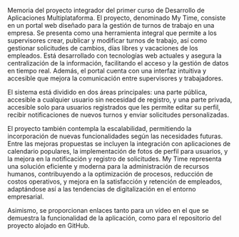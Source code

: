 Memoria del proyecto integrador del primer curso de Desarrollo de Aplicaciones Multiplataforma. El proyecto, denominado 
My Time, consiste en un portal web diseñado para la gestión de turnos de trabajo en una empresa. Se presenta como una 
herramienta integral que permite a los supervisores crear, publicar y modificar turnos de trabajo, así como gestionar 
solicitudes de cambios, días libres y vacaciones de los empleados. Está desarrollado con tecnologías web actuales y 
asegura la centralización de la información, facilitando el acceso y la gestión de datos en tiempo real. Además, el 
portal cuenta con una interfaz intuitiva y accesible que mejora la comunicación entre supervisores y trabajadores.

El sistema está dividido en dos áreas principales: una parte pública, accesible a cualquier usuario sin necesidad de 
registro, y una parte privada, accesible solo para usuarios registrados que les permite editar su perfil, recibir 
notificaciones de nuevos turnos y enviar solicitudes personalizadas.

El proyecto también contempla la escalabilidad, permitiendo la incorporación de nuevas funcionalidades según las 
necesidades futuras. Entre las mejoras propuestas se incluyen la integración con aplicaciones de calendario populares, la 
implementación de fotos de perfil para usuarios, y la mejora en la notificación y registro de solicitudes. My Time 
representa una solución eficiente y moderna para la administración de recursos humanos, contribuyendo a la optimización 
de procesos, reducción de costos operativos, y mejora en la satisfacción y retención de empleados, adaptándose así a las 
tendencias de digitalización en el entorno empresarial.

Asimismo, se proporcionan enlaces tanto para un vídeo en el que se demuestra la funcionalidad de la aplicación, como para 
el repositorio del proyecto alojado en GitHub.
